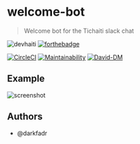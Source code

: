 # welcome-bot
> Welcome bot for the Tichaiti slack chat

![devhaiti](https://badge.devhaiti.com/default.png)
[![forthebadge](https://forthebadge.com/images/badges/built-with-love.svg)](https://forthebadge.com)

[![CircleCI](https://circleci.com/gh/darkfadr/welcome-bot.svg?style=svg)](https://circleci.com/gh/darkfadr/welcome-bot)
[![Maintainability](https://api.codeclimate.com/v1/badges/da7a4ed2522a94560fee/maintainability)](https://codeclimate.com/github/darkfadr/welcome-bot/maintainability)
[![David-DM](https://david-dm.org/darkfadr/welcome-bot.svg)](https://david-dm.org/darkfadr/welcome-bot)



## Example
![screenshot](./docs/screenshot.png)



## Authors
- @darkfadr
